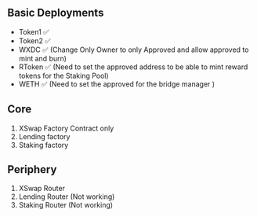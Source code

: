 ## Basic Deployments

- Token1 ✅
- Token2 ✅
- WXDC ✅ (Change Only Owner to only Approved and allow approved to mint and burn)
- RToken ✅ (Need to set the approved address to be able to mint reward tokens for the Staking Pool)
- WETH ✅ (Need to set the approved for the bridge manager )

## Core

1. XSwap Factory Contract only
2. Lending factory
3. Staking factory

## Periphery

1. XSwap Router
2. Lending Router (Not working)
3. Staking Router (Not working)
